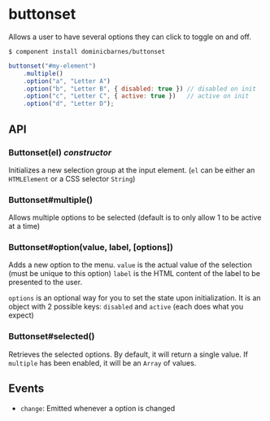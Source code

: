 buttonset
=========

Allows a user to have several options they can click to toggle on and off.

    $ component install dominicbarnes/buttonset


```javascript
buttonset("#my-element")
    .multiple()
    .option("a", "Letter A")
    .option("b", "Letter B", { disabled: true }) // disabled on init
    .option("c", "Letter C", { active: true })   // active on init
    .option("d", "Letter D");
```


## API

### Buttonset(el) *constructor*

Initializes a new selection group at the input element. (`el` can be either
an `HTMLElement` or a CSS selector `String`)

### Buttonset#multiple()

Allows multiple options to be selected (default is to only allow 1 to be active
at a time)

### Buttonset#option(value, label, [options])

Adds a new option to the menu. `value` is the actual value of the selection
(must be unique to this option) `label` is the HTML content of the label to be
presented to the user.

`options` is an optional way for you to set the state upon initialization. It
is an object with 2 possible keys: `disabled` and `active` (each does what you
expect)

### Buttonset#selected()

Retrieves the selected options. By default, it will return a single value.
If `multiple` has been enabled, it will be an `Array` of values.


## Events

 * `change`: Emitted whenever a option is changed
